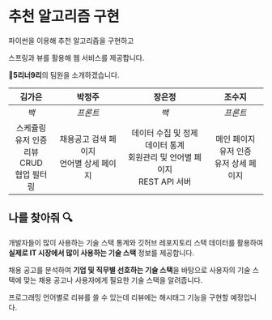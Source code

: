 # 추천 알고리즘 구현

파이썬을 이용해 추천 알고리즘을 구현하고

스프링과 뷰를 활용해 웹 서비스를 제공합니다.

:feet: ​**5리너9리**의 팀원을 소개하겠습니다.

|                         김가은                          |                    박정주                    |                            장은정                            |                      조수지                      |
| :-----------------------------------------------------: | :------------------------------------------: | :----------------------------------------------------------: | :----------------------------------------------: |
|                          *백*                           |                   *프론트*                   |                             *백*                             |                     *프론트*                     |
| 스케쥴링<br />유저 인증<br />리뷰 CRUD<br />협업 필터링 | 채용공고 검색 페이지<br />언어별 상세 페이지 | 데이터 수집 및 정제<br />데이터 통계<br />회원관리 및 언어별 페이지<br />REST API 서버<br /> | 메인 페이지<br />유저 인증<br />유저 상세 페이지 |



## 나를 찾아줘 :mag:

개발자들이 많이 사용하는 기술 스택 통계와 깃허브 레포지토리 스택 데이터를 활용하여 **실제로 IT 시장에서 많이 사용하는 기술 스택** 정보를 제공합니다.

채용 공고를 분석하여 **기업 및 직무별 선호하는 기술 스택**을 바탕으로 사용자의 기술 스택에 맞는 채용 공고나 사용자에게 필요한 기술 스택을 알려줍니다.

프로그래밍 언어별로 리뷰를 쓸 수 있는데 리뷰에는 해시태그 기능을 구현할 예정입니다.

